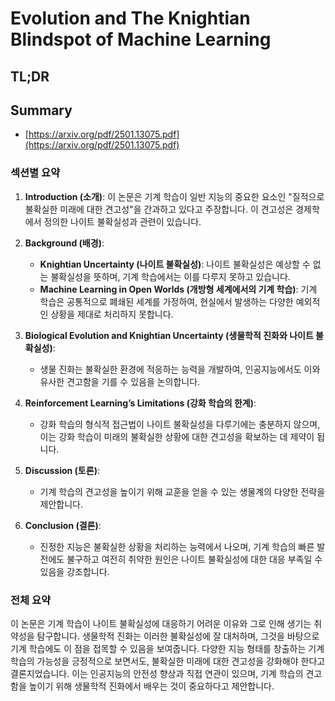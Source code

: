# Evolution and The Knightian Blindspot of Machine Learning
## TL;DR
## Summary
- [https://arxiv.org/pdf/2501.13075.pdf](https://arxiv.org/pdf/2501.13075.pdf)

### 섹션별 요약

1. **Introduction (소개)**: 이 논문은 기계 학습이 일반 지능의 중요한 요소인 "질적으로 불확실한 미래에 대한 견고성"을 간과하고 있다고 주장합니다. 이 견고성은 경제학에서 정의한 나이트 불확실성과 관련이 있습니다.

2. **Background (배경)**:
   - **Knightian Uncertainty (나이트 불확실성)**: 나이트 불확실성은 예상할 수 없는 불확실성을 뜻하며, 기계 학습에서는 이를 다루지 못하고 있습니다.
   - **Machine Learning in Open Worlds (개방형 세계에서의 기계 학습)**: 기계 학습은 공통적으로 폐쇄된 세계를 가정하여, 현실에서 발생하는 다양한 예외적인 상황을 제대로 처리하지 못합니다.

3. **Biological Evolution and Knightian Uncertainty (생물학적 진화와 나이트 불확실성)**:
   - 생물 진화는 불확실한 환경에 적응하는 능력을 개발하여, 인공지능에서도 이와 유사한 견고함을 기를 수 있음을 논의합니다.

4. **Reinforcement Learning’s Limitations (강화 학습의 한계)**:
   - 강화 학습의 형식적 접근법이 나이트 불확실성을 다루기에는 충분하지 않으며, 이는 강화 학습이 미래의 불확실한 상황에 대한 견고성을 확보하는 데 제약이 됩니다.

5. **Discussion (토론)**:
   - 기계 학습의 견고성을 높이기 위해 교훈을 얻을 수 있는 생물계의 다양한 전략을 제안합니다.

6. **Conclusion (결론)**:
   - 진정한 지능은 불확실한 상황을 처리하는 능력에서 나오며, 기계 학습의 빠른 발전에도 불구하고 여전히 취약한 원인은 나이트 불확실성에 대한 대응 부족일 수 있음을 강조합니다.

### 전체 요약

이 논문은 기계 학습이 나이트 불확실성에 대응하기 어려운 이유와 그로 인해 생기는 취약성을 탐구합니다. 생물학적 진화는 이러한 불확실성에 잘 대처하며, 그것을 바탕으로 기계 학습에도 이 점을 접목할 수 있음을 보여줍니다. 다양한 지능 형태를 창출하는 기계 학습의 가능성을 긍정적으로 보면서도, 불확실한 미래에 대한 견고성을 강화해야 한다고 결론지었습니다. 이는 인공지능의 안전성 향상과 직접 연관이 있으며, 기계 학습의 견고함을 높이기 위해 생물학적 진화에서 배우는 것이 중요하다고 제안합니다.